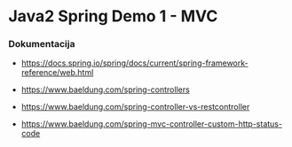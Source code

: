 # Java2 Spring Demo 1 - MVC

### Dokumentacija

- https://docs.spring.io/spring/docs/current/spring-framework-reference/web.html

- https://www.baeldung.com/spring-controllers

- https://www.baeldung.com/spring-controller-vs-restcontroller

- https://www.baeldung.com/spring-mvc-controller-custom-http-status-code
